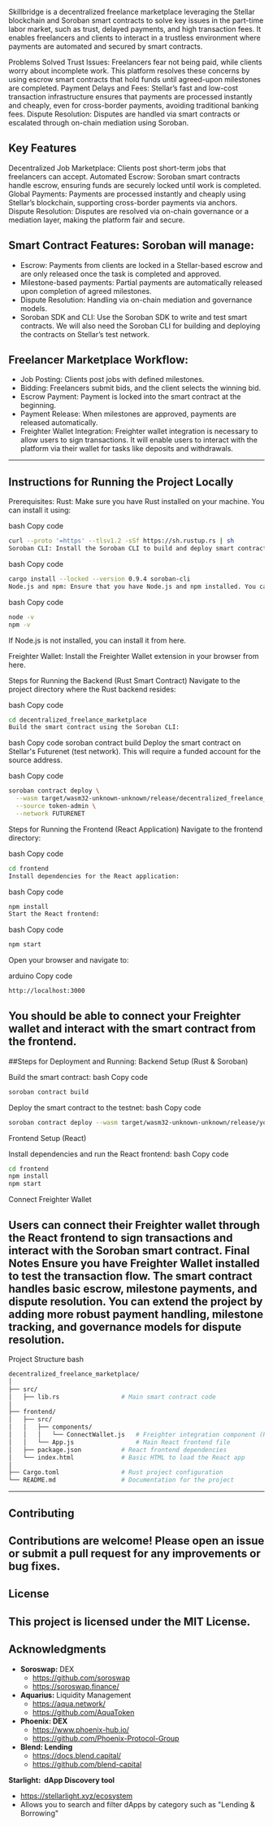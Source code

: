 Skillbridge is a decentralized freelance marketplace leveraging the Stellar blockchain and Soroban smart contracts to solve key issues in the part-time labor market, such as trust, delayed payments, and high transaction fees. It enables freelancers and clients to interact in a trustless environment where payments are automated and secured by smart contracts.

Problems Solved
Trust Issues: Freelancers fear not being paid, while clients worry about incomplete work. This platform resolves these concerns by using escrow smart contracts that hold funds until agreed-upon milestones are completed.
Payment Delays and Fees: Stellar’s fast and low-cost transaction infrastructure ensures that payments are processed instantly and cheaply, even for cross-border payments, avoiding traditional banking fees.
Dispute Resolution: Disputes are handled via smart contracts or escalated through on-chain mediation using Soroban.

## Key Features
Decentralized Job Marketplace: Clients post short-term jobs that freelancers can accept.
Automated Escrow: Soroban smart contracts handle escrow, ensuring funds are securely locked until work is completed.
Global Payments: Payments are processed instantly and cheaply using Stellar’s blockchain, supporting cross-border payments via anchors.
Dispute Resolution: Disputes are resolved via on-chain governance or a mediation layer, making the platform fair and secure.

## Smart Contract Features: Soroban will manage:

- Escrow: Payments from clients are locked in a Stellar-based escrow and are only released once the task is completed and approved.
- Milestone-based payments: Partial payments are automatically released upon completion of agreed milestones.
- Dispute Resolution: Handling via on-chain mediation and governance models.
- Soroban SDK and CLI: Use the Soroban SDK to write and test smart contracts. We will also need the Soroban CLI for building and deploying the contracts on Stellar’s test network.

## Freelancer Marketplace Workflow:

- Job Posting: Clients post jobs with defined milestones.
- Bidding: Freelancers submit bids, and the client selects the winning bid.
- Escrow Payment: Payment is locked into the smart contract at the beginning.
- Payment Release: When milestones are approved, payments are released automatically.
- Freighter Wallet Integration: Freighter wallet integration is necessary to allow users to sign transactions. It will enable users to interact with the platform via their wallet for tasks like deposits and withdrawals.
-----------------------------------------------------------------------------------------------------------------------------------------------------------------------------------------------
## Instructions for Running the Project Locally
Prerequisites:
Rust: Make sure you have Rust installed on your machine. You can install it using:

bash
Copy code
```bash
curl --proto '=https' --tlsv1.2 -sSf https://sh.rustup.rs | sh
Soroban CLI: Install the Soroban CLI to build and deploy smart contracts.
```
bash
Copy code
```bash
cargo install --locked --version 0.9.4 soroban-cli
Node.js and npm: Ensure that you have Node.js and npm installed. You can check this by running:
```
bash
Copy code
```bash
node -v
npm -v
```
If Node.js is not installed, you can install it from here.

Freighter Wallet: Install the Freighter Wallet extension in your browser from here.

Steps for Running the Backend (Rust Smart Contract)
Navigate to the project directory where the Rust backend resides:

bash
Copy code
```bash
cd decentralized_freelance_marketplace
Build the smart contract using the Soroban CLI:
```
bash
Copy code
soroban contract build
Deploy the smart contract on Stellar's Futurenet (test network). This will require a funded account for the source address.

bash
Copy code
```bash
soroban contract deploy \
  --wasm target/wasm32-unknown-unknown/release/decentralized_freelance_marketplace.wasm \
  --source token-admin \
  --network FUTURENET
```
Steps for Running the Frontend (React Application)
Navigate to the frontend directory:

bash
Copy code
```bash
cd frontend
Install dependencies for the React application:
```
bash
Copy code
```bash
npm install
Start the React frontend:
```
bash
Copy code
```bash
npm start
```
Open your browser and navigate to:

arduino
Copy code
```bash
http://localhost:3000
```
You should be able to connect your Freighter wallet and interact with the smart contract from the frontend.
-----------------------------------------------------------------------------------------------------------------------------------------------------------------------------------------------
##Steps for Deployment and Running:
Backend Setup (Rust & Soroban)

Build the smart contract:
bash
Copy code
```bash
soroban contract build
```
Deploy the smart contract to the testnet:
bash
Copy code
```bash
soroban contract deploy --wasm target/wasm32-unknown-unknown/release/your_contract.wasm --network FUTURENET
```
Frontend Setup (React)

Install dependencies and run the React frontend:
bash
Copy code
```bash
cd frontend
npm install
npm start
```
Connect Freighter Wallet

Users can connect their Freighter wallet through the React frontend to sign transactions and interact with the Soroban smart contract.
Final Notes
Ensure you have Freighter Wallet installed to test the transaction flow.
The smart contract handles basic escrow, milestone payments, and dispute resolution.
You can extend the project by adding more robust payment handling, milestone tracking, and governance models for dispute resolution.
-----------------------------------------------------------------------------------------------------------------------------------------------------------------------------------------------

Project Structure
bash
```bash
decentralized_freelance_marketplace/
│
├── src/
│   ├── lib.rs                 # Main smart contract code
│
├── frontend/
│   ├── src/
│   │   ├── components/
│   │   │   └── ConnectWallet.js   # Freighter integration component (React)
│   │   └── App.js                 # Main React frontend file
│   ├── package.json           # React frontend dependencies
│   └── index.html             # Basic HTML to load the React app
│
├── Cargo.toml                 # Rust project configuration
└── README.md                  # Documentation for the project
```
-----------------------------------------------------------------------------------------------------------------------------------------------------------------------------------------------

## Contributing

Contributions are welcome! Please open an issue or submit a pull request for any improvements or bug fixes.
-----------------------------------------------------------------------------------------------------------------------------------------------------------------------------------------------

## License

This project is licensed under the MIT License.
-----------------------------------------------------------------------------------------------------------------------------------------------------------------------------------------------
## Acknowledgments 
- **Soroswap:** DEX
    - https://github.com/soroswap
    - https://soroswap.finance/
- **Aquarius:** Liquidity Management
    - https://aqua.network/
    - https://github.com/AquaToken
- **Phoenix: DEX**
    - https://www.phoenix-hub.io/
    - https://github.com/Phoenix-Protocol-Group
- **Blend: Lending**
    - https://docs.blend.capital/
    - https://github.com/blend-capital

**Starlight:  dApp Discovery tool**

- https://stellarlight.xyz/ecosystem
- Allows you to search and filter dApps by category such as "Lending & Borrowing"


